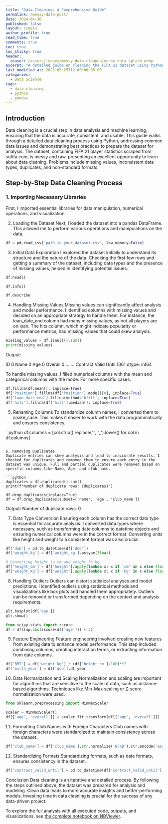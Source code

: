 ```yaml
---
title: "Data Cleaning: A Comprehensive Guide"
permalink: /messy-data-post/
date: 2024-04-30
published: false
layout: single
author_profile: true
read_time: true
comments: true
toc: true
toc_sticky: true
header:
  teaser: /assets/images/messy_data_cleanup/messy_data_splash.webp
excerpt: "A detailed guide on cleaning the FIFA 21 dataset using Python."
last_modified_at: 2023-05-25T12:00:00-05:00
categories:
  - Data Science
tags:
  - data cleaning
  - python
  - pandas
---
```

## Introduction

Data cleaning is a crucial step in data analysis and machine learning, ensuring that the data is accurate, consistent, and usable. This guide walks through a detailed data cleaning process using Python, addressing common data issues and demonstrating best practices to prepare the dataset for analysis. The dataset, containing FIFA 21 player statistics scraped from sofifa.com, is messy and raw, presenting an excellent opportunity to learn about data cleaning. Problems include missing values, inconsistent data types, duplicates, and non-standard formats.

## Step-by-Step Data Cleaning Process

### 1. Importing Necessary Libraries

First, I imported essential libraries for data manipulation, numerical operations, and visualization.

2. Loading the Dataset
Next, I loaded the dataset into a pandas DataFrame. This allowed me to perform various operations and manipulations on the data.

```python
df = pd.read_csv('path_to_your_dataset.csv', low_memory=False)
```

3. Initial Data Exploration
I explored the dataset initially to understand its structure and the nature of the data. Checking the first few rows and getting a summary of the dataset, including data types and the presence of missing values, helped in identifying potential issues.

```python
df.head()

df.info()

df.describe
```

4. Handling Missing Values
Missing values can significantly affect analysis and model performance. I identified columns with missing values and decided on an appropriate strategy to handle them. For instance, the loan_date_end column had many missing values, as not all players are on loan. The hits column, which might indicate popularity or performance metrics, had missing values that could skew analysis.

```python
missing_values = df.isnull().sum()
print(missing_values)
```

Output:

ID                          0
Name                        0
Age                         0
Overall                     0
...                         ...
Contract Valid Until     1061
dtype: int64

To handle missing values, I filled numerical columns with the mean and categorical columns with the mode. For more specific cases:

```python
df.fillna(df.mean(), inplace=True)
df['Position'].fillna(df['Position'].mode()[0], inplace=True)
df['loan_date_end'].fillna(method='bfill', inplace=True)
df['hits'].fillna(df['hits'].median(), inplace=True)
```

5. Renaming Columns
To standardize column names, I converted them to snake_case. This makes it easier to work with the data programmatically and ensures consistency.

``python
df.columns = [col.strip().replace(' ', '_').lower() for col in df.columns]
```

6. Removing Duplicates
Duplicate entries can skew analysis and lead to inaccurate results. I checked for duplicates and removed them to ensure each entry in the dataset was unique. Full and partial duplicates were removed based on specific columns like Name, Age, and club_name.

```python
duplicates = df.duplicated().sum()
print(f"Number of duplicate rows: {duplicates}")

df.drop_duplicates(inplace=True)
df = df.drop_duplicates(subset=['name', 'age', 'club_name'])
```
Output:
Number of duplicate rows: 0

7. Data Type Conversion
Ensuring each column has the correct data type is essential for accurate analysis. I converted data types where necessary, such as transforming date columns to datetime objects and ensuring numerical columns were in the correct format. Converting units like height and weight to a consistent format was also crucial.

```python
df['dob'] = pd.to_datetime(df['dob'])
df['weight_kg'] = df['weight_kg'].astype(float)

# Converting height to cm and weight to kg
df['height_cm'] = df['height'].apply(lambda x: x if 'cm' in x else float(x) * 2.54)
df['weight_kg'] = df['weight'].apply(lambda x: x if 'kg' in x else float(x) * 0.453592)
```

8. Handling Outliers
Outliers can distort statistical analyses and model predictions. I identified outliers using statistical methods and visualizations like box plots and handled them appropriately. Outliers can be removed or transformed depending on the context and analysis requirements.

```python
plt.boxplot(df['age'])
plt.show()

from scipy.stats import zscore
df = df[(np.abs(zscore(df['age'])) < 3)]
```

9. Feature Engineering
Feature engineering involved creating new features from existing data to enhance model performance. This step included combining columns, creating interaction terms, or extracting information from date columns.

```python
df['BMI'] = df['weight_kg'] / (df['height_cm']/100)**2
df['birth_year'] = df['dob'].dt.year
```

10. Data Normalization and Scaling
Normalization and scaling are important for algorithms that are sensitive to the scale of data, such as distance-based algorithms. Techniques like Min-Max scaling or Z-score normalization were used.

```python
from sklearn.preprocessing import MinMaxScaler

scaler = MinMaxScaler()
df[['age', 'overall']] = scaler.fit_transform(df[['age', 'overall']])
```

11. Formatting Club Names with Foreign Characters
Club names with foreign characters were standardized to maintain consistency across the dataset.

```python
df['club_name'] = df['club_name'].str.normalize('NFKD').str.encode('ascii', errors='ignore').str.decode('utf-8')
```

12. Standardizing Formats
Standardizing formats, such as date formats, ensures consistency in the dataset.

```python
df['contract_valid_until'] = pd.to_datetime(df['contract_valid_until'], format='%Y')
```

Conclusion
Data cleaning is an iterative and detailed process. By following the steps outlined above, the dataset was prepared for analysis and modeling. Clean data leads to more accurate insights and better-performing models. Investing time in data cleaning is crucial for the success of any data-driven project.

To explore the full analysis with all executed code, outputs, and visualizations, see [the complete notebook on NBViewer](https://nbviewer.org/github/timothyrobbinscpa/messy_data_cleaning/blob/master/src/data_cleaning_FINAL_FINAL.ipynb?flush_cache=true).